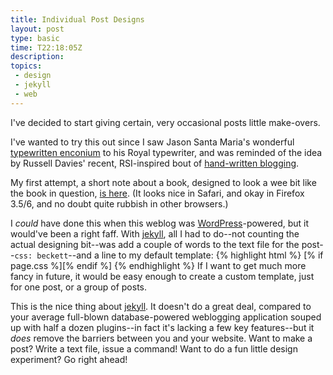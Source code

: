 ```yaml
---
title: Individual Post Designs
layout: post
type: basic
time: T22:18:05Z
description: 
topics: 
 - design
 - jekyll
 - web
---
```

I've decided to start giving certain, very occasional posts little make-overs.

I've wanted to try this out since I saw Jason Santa Maria's wonderful [typewritten enconium][2] to his Royal typewriter, and was reminded of the idea by Russell Davies' recent, <abbr>RSI</abbr>-inspired bout of [hand-written blogging][3].

My first attempt, a short note about a book, designed to look a wee bit like the book in question, [is here][1]. (It looks nice in Safari, and okay in Firefox 3.5/6, and no doubt quite rubbish in other browsers.)

I _could_ have done this when this weblog was [WordPress][4]-powered, but it would've been a right faff. With [jekyll][5], all I had to do--not counting the actual designing bit--was add a couple of words to the text file for the post--`css: beckett`--and a line to my default template:
{% highlight html %}
[% if page.css %]<link rel="stylesheet" href="/c/[[ page.css ]].css"
	type="text/css" media="screen" />[% endif %]
{% endhighlight %}
If I want to get much more fancy in future, it would be easy enough to create a custom template, just for one post, or a group of posts.

This is the nice thing about [jekyll][5]. It doesn't do a great deal, compared to your average full-blown database-powered weblogging application souped up with half a dozen plugins--in fact it's lacking a few key features--but it _does_ remove the barriers between you and your website. Want to make a post? Write a text file, issue a command! Want to do a fun little design experiment? Go right ahead!

[1]:/2009/11/19/the-letters-of-samuel-beckett/ "The letters of Samuel Beckett"
[2]:http://jasonsantamaria.com/articles/royal/ "Beautiful!"
[3]:http://russelldavies.typepad.com/planning/2009/10/rsi.html
[4]:http://wordpress.org/ "Don\'t get me wrong, WP is great, it just stopped suiting me."
[5]:http://wiki.github.com/mojombo/jekyll/ "It's a static site generator."